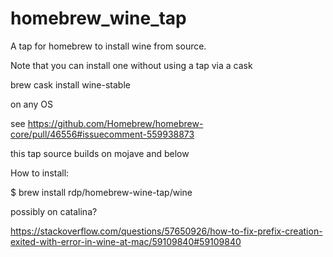 # homebrew_wine_tap

A tap for homebrew to install wine from source.

Note that you can install one without using a tap via  a cask

brew cask install wine-stable

on any OS

see https://github.com/Homebrew/homebrew-core/pull/46556#issuecomment-559938873

this tap source builds on mojave and below

How to install:

$ brew install rdp/homebrew-wine-tap/wine

possibly on catalina?

https://stackoverflow.com/questions/57650926/how-to-fix-prefix-creation-exited-with-error-in-wine-at-mac/59109840#59109840
